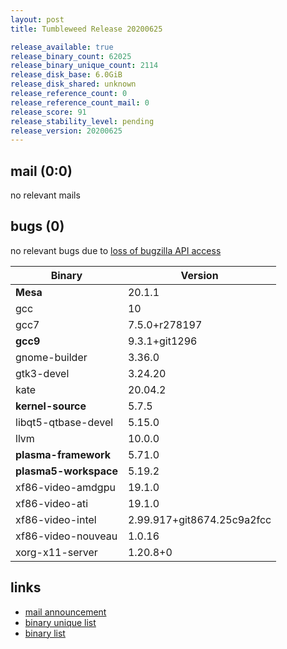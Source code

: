 ```yaml
---
layout: post
title: Tumbleweed Release 20200625

release_available: true
release_binary_count: 62025
release_binary_unique_count: 2114
release_disk_base: 6.0GiB
release_disk_shared: unknown
release_reference_count: 0
release_reference_count_mail: 0
release_score: 91
release_stability_level: pending
release_version: 20200625
---
```


## mail (0:0)

no relevant mails

## bugs (0)

<!--more-->

no relevant bugs due to [loss of bugzilla API access](https://bugzilla.opensuse.org/show_bug.cgi?id=1157722)

Binary | Version
--- | ---
**Mesa** | 20.1.1
gcc | 10
gcc7 | 7.5.0+r278197
**gcc9** | 9.3.1+git1296
gnome-builder | 3.36.0
gtk3-devel | 3.24.20
kate | 20.04.2
**kernel-source** | 5.7.5
libqt5-qtbase-devel | 5.15.0
llvm | 10.0.0
**plasma-framework** | 5.71.0
**plasma5-workspace** | 5.19.2
xf86-video-amdgpu | 19.1.0
xf86-video-ati | 19.1.0
xf86-video-intel | 2.99.917+git8674.25c9a2fcc
xf86-video-nouveau | 1.0.16
xorg-x11-server | 1.20.8+0

## links

- [mail announcement](https://lists.opensuse.org/opensuse-factory/2020-06/msg00333.html)
- [binary unique list](http://download.opensuse.org/history/20200625/rpm.unique.list)
- [binary list](http://download.opensuse.org/history/20200625/rpm.list)
